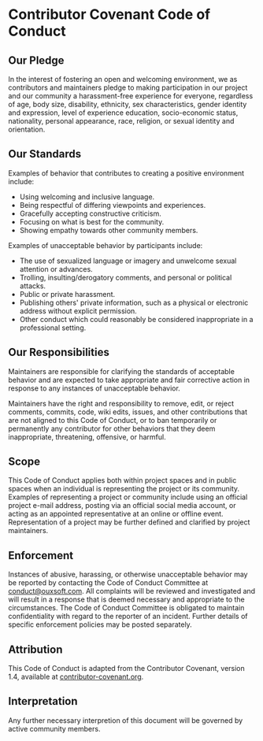 # Contributor Covenant Code of Conduct

## Our Pledge

In the interest of fostering an open and welcoming environment, we as contributors and maintainers pledge to making participation in our project and our community a harassment-free experience for everyone, regardless of age, body size, disability, ethnicity, sex characteristics, gender identity and expression, level of experience education, socio-economic status, nationality, personal appearance, race, religion, or sexual identity and orientation.

## Our Standards

Examples of behavior that contributes to creating a positive environment
include:

- Using welcoming and inclusive language.
- Being respectful of differing viewpoints and experiences.
- Gracefully accepting constructive criticism.
- Focusing on what is best for the community.
- Showing empathy towards other community members.

Examples of unacceptable behavior by participants include:

- The use of sexualized language or imagery and unwelcome sexual attention or advances.
- Trolling, insulting/derogatory comments, and personal or political attacks.
- Public or private harassment.
- Publishing others' private information, such as a physical or electronic address without explicit permission.
- Other conduct which could reasonably be considered inappropriate in a professional setting.

## Our Responsibilities

Maintainers are responsible for clarifying the standards of acceptable behavior and are expected to take appropriate and fair corrective action in response to any instances of unacceptable behavior.

Maintainers have the right and responsibility to remove, edit, or reject comments, commits, code, wiki edits, issues, and other contributions that are not aligned to this Code of Conduct, or to ban temporarily or permanently any contributor for other behaviors that they deem inappropriate, threatening, offensive, or harmful.

## Scope

This Code of Conduct applies both within project spaces and in public spaces when an individual is representing the project or its community. Examples of representing a project or community include using an official project e-mail address, posting via an official social media account, or acting as an appointed representative at an online or offline event. Representation of a project may be further defined and clarified by project maintainers.

## Enforcement

Instances of abusive, harassing, or otherwise unacceptable behavior may be reported by contacting the Code of Conduct Committee at conduct@ouxsoft.com. All complaints will be reviewed and investigated and will result in a response that is deemed necessary and appropriate to the circumstances. The Code of Conduct Committee is obligated to maintain confidentiality with regard to the reporter of an incident. Further details of specific enforcement policies may be posted separately.

## Attribution

This Code of Conduct is adapted from the Contributor Covenant, version 1.4,
available at [contributor-covenant.org](https://www.contributor-covenant.org/version/1/4/code-of-conduct.html).

## Interpretation

Any further necessary interpretion of this document will be governed by active community members.
